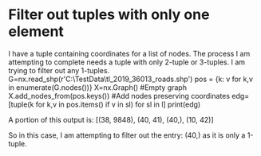 
# Filter out tuples with only one element

I have a tuple containing coordinates for a list of nodes. The process I am attempting to complete needs a tuple with only 2-tuple or 3-tuples. I am trying to filter out any 1-tuples.
G=nx.read_shp(r'C:\TestData\tl_2019_36013_roads.shp')
pos = {k: v for k,v in enumerate(G.nodes())}
X=nx.Graph() #Empty graph
X.add_nodes_from(pos.keys()) #Add nodes preserving coordinates
edg=[tuple(k for k,v in pos.items() if v in sl) for sl in l]
print(edg)

A portion of this output is:
[(38, 9848), (40, 41), (40,), (10, 42)]

So in this case, I am attempting to filter out the entry: (40,) as it is only a 1-tuple.

        